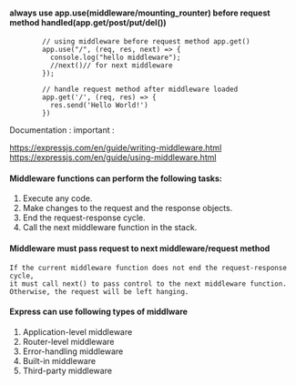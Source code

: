 #### always use app.use(middleware/mounting_rounter) before request method handled(app.get/post/put/del())

            // using middleware before request method app.get()
            app.use("/", (req, res, next) => {
              console.log("hello middleware");
              //next()// for next middleware
            });

            // handle request method after middleware loaded
            app.get('/', (req, res) => {
              res.send('Hello World!')
            })



Documentation : important :   

https://expressjs.com/en/guide/writing-middleware.html  
https://expressjs.com/en/guide/using-middleware.html  

####  Middleware functions can perform the following tasks:

1. Execute any code.
2. Make changes to the request and the response objects.
3. End the request-response cycle.
4. Call the next middleware function in the stack.

#### Middleware must pass request to next middleware/request method

    If the current middleware function does not end the request-response cycle, 
    it must call next() to pass control to the next middleware function. 
    Otherwise, the request will be left hanging.
    
#### Express can use following types of middlware

1. Application-level middleware
2. Router-level middleware
3. Error-handling middleware
4. Built-in middleware
5. Third-party middleware
    
